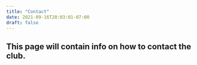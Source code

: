 ```yaml
---
title: "Contact"
date: 2021-09-16T20:03:01-07:00
draft: false
---
```


## This page will contain info on how to contact the club.
